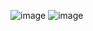 ![image](https://user-images.githubusercontent.com/113437980/195608245-1b804fc2-7048-4a02-8999-eacf4241e6a3.png)
![image](https://user-images.githubusercontent.com/113437980/195608310-b0e9e62b-0eff-4f1b-8cd0-973543650865.png)
